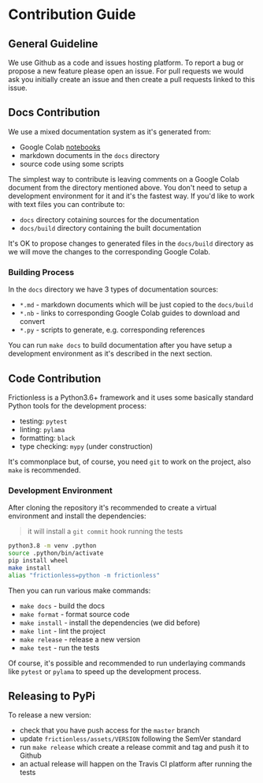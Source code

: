 # Contribution Guide

## General Guideline

We use Github as a code and issues hosting platform. To report a bug or propose a new feature please open an issue. For pull requests we would ask you initially create an issue and then create a pull requests linked to this issue.

## Docs Contribution

We use a mixed documentation system as it's generated from:
- Google Colab [notebooks](https://drive.google.com/drive/folders/1boOu13YdhGkPOYiKe6KBkRmkYaaBbcsH?usp=sharing)
- markdown documents in the `docs` directory
- source code using some scripts

The simplest way to contribute is leaving comments on a Google Colab document from the directory mentioned above. You don't need to setup a development environment for it and it's the fastest way. If you'd like to work with text files you can contribute to:
- `docs` directory cotaining sources for the documentation
- `docs/build` directory containing the built documentation

It's OK to propose changes to generated files in the `docs/build` directory as we will move the changes to the corresponding Google Colab.

### Building Process

In the `docs` directory we have 3 types of documentation sources:
- `*.md` - markdown documents which will be just copied to the `docs/build`
- `*.nb` - links to corresponding Google Colab guides to download and convert
- `*.py` - scripts to generate, e.g. corresponding references

You can run `make docs` to build documentation after you have setup a development environment as it's described in the next section.

## Code Contribution

Frictionless is a Python3.6+ framework and it uses some basically standard Python tools for the development process:
- testing: `pytest`
- linting: `pylama`
- formatting: `black`
- type checking: `mypy` (under construction)

It's commonplace but, of course, you need `git` to work on the project, also `make` is recommended.

### Development Environment

After cloning the repository it's recommended to create a virtual environment and install the dependencies:

> it will install a `git commit` hook running the tests

```bash
python3.8 -m venv .python
source .python/bin/activate
pip install wheel
make install
alias "frictionless=python -m frictionless"
```

Then you can run various make commands:
- `make docs` - build the docs
- `make format` - format source code
- `make install` - install the dependencies (we did before)
- `make lint` - lint the project
- `make release` - release a new version
- `make test` - run the tests

Of course, it's possible and recommended to run underlaying commands like `pytest` or `pylama` to speed up the development process.

## Releasing to PyPi

To release a new version:
- check that you have push access for the `master` branch
- update `frictionless/assets/VERSION` following the SemVer standard
- run `make release` which create a release commit and tag and push it to Github
- an actual release will happen on the Travis CI platform after running the tests
